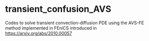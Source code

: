 # transient_confusion_AVS

Codes to solve transient convection-diffusion PDE using the AVS-FE method implemented in FEniCS introduced in https://arxiv.org/abs/2010.00057 
